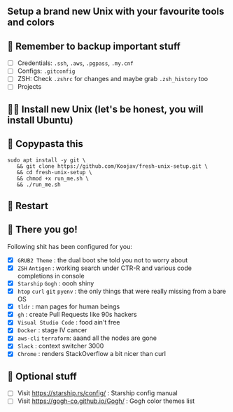 ## Setup a brand new Unix with your favourite tools and colors

## 📝 Remember to backup important stuff
- [ ] Credentials: `.ssh`, `.aws`, `.pgpass`, `.my.cnf`
- [ ] Configs: `.gitconfig`
- [ ] ZSH: Check `.zshrc` for changes and maybe grab `.zsh_history` too
- [ ] Projects

## 🧑‍🔧 Install new Unix (let's be honest, you will install Ubuntu)

## 🍝 Copypasta this
```
sudo apt install -y git \
   && git clone https://github.com/Koojav/fresh-unix-setup.git \
   && cd fresh-unix-setup \
   && chmod +x run_me.sh \
   && ./run_me.sh
```
## 🔄 Restart 

## 🎉 There you go!

Following shit has been configured for you:
- [x] `GRUB2 Theme` : the dual boot she told you not to worry about
- [x] `ZSH` `Antigen` : working search under CTR-R and various code completions in console
- [x] `Starship` `Gogh` : oooh shiny 
- [x] `htop` `curl` `git` `pyenv` : the only things that were really missing from a bare OS
- [x] `tldr` : man pages for human beings
- [x] `gh` : create Pull Requests like 90s hackers
- [x] `Visual Studio Code` : food ain't free
- [x] `Docker` : stage IV cancer
- [x] `aws-cli` `terraform`: aaand all the nodes are gone
- [x] `Slack` : context switcher 3000
- [x] `Chrome` : renders StackOverflow a bit nicer than curl

## 📌 Optional stuff
- [ ] Visit https://starship.rs/config/ : Starship config manual
- [ ] Visit https://gogh-co.github.io/Gogh/ : Gogh color themes list 
